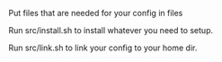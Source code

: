 Put files that are needed for your config in files

Run src/install.sh to install whatever you need to setup.

Run src/link.sh to link your config to your home dir.
